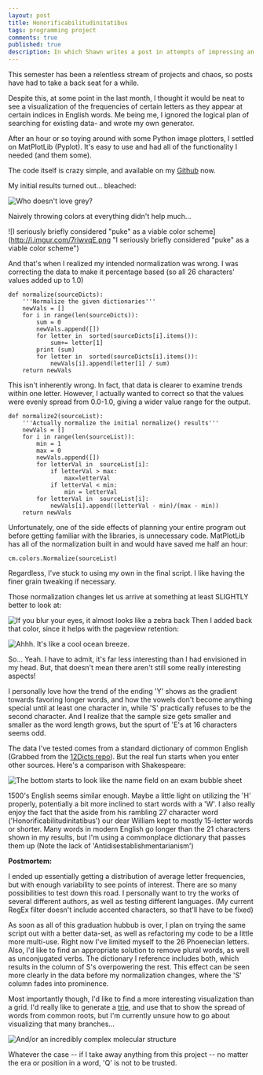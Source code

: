 ```yaml
---
layout: post
title: Honorificabilitudinitatibus
tags: programming project
comments: true
published: true
description: In which Shawn writes a post in attempts of impressing an employer
---
```


This semester has been a relentless stream of projects and chaos, so posts have had to take a back seat for a while.

Despite this, at some point in the last month, I thought it would be neat to see a visualization of the frequencies of certain letters as they appear at certain indices in English words. Me being me, I ignored the logical plan of searching for existing data- and wrote my own generator.

After an hour or so toying around with some Python image plotters, I settled on MatPlotLib (Pyplot). It's easy to use and had all of the functionality I needed (and them some).

The code itself is crazy simple, and available on my <a href="https://github.com/rssteffey/Letter-Frequencies" target="_blank">Github</a> now.

My initial results turned out... bleached:

![Who doesn't love grey?](http://i.imgur.com/bnwSwN9.png "Who doesn't love grey?")

Naively throwing colors at everything didn't help much...

![I seriously briefly considered "puke" as a viable color scheme](http://i.imgur.com/7riwvqE.png "I seriously briefly considered "puke" as a viable color scheme")

And that's when I realized my intended normalization was wrong.
I was correcting the data to make it percentage based (so all 26 characters' values added up to 1.0)

    def normalize(sourceDicts):
        '''Normalize the given dictionaries'''
        newVals = []
        for i in range(len(sourceDicts)):
            sum = 0
            newVals.append([])
            for letter in  sorted(sourceDicts[i].items()):
                sum+= letter[1]
            print (sum)
            for letter in  sorted(sourceDicts[i].items()):
                newVals[i].append(letter[1] / sum)
        return newVals

This isn't inherently wrong. In fact, that data is clearer to examine trends within one letter.
However, I actually wanted to correct so that the values were evenly spread from 0.0-1.0, giving a wider value range for the output.

    def normalize2(sourceList):
        '''Actually normalize the initial normalize() results'''
        newVals = []
        for i in range(len(sourceList)):
            min = 1
            max = 0
            newVals.append([])
            for letterVal in  sourceList[i]:
                if letterVal > max:
                    max=letterVal
                if letterVal < min:
                    min = letterVal
            for letterVal in  sourceList[i]:
                newVals[i].append((letterVal - min)/(max - min))
        return newVals

Unfortunately, one of the side effects of planning your entire program out before getting familiar with the libraries, is unnecessary code.
MatPlotLib has all of the normalization built in and would have saved me half an hour:

    cm.colors.Normalize(sourceList)

Regardless, I've stuck to using my own in the final script. I like having the finer grain tweaking if necessary.

Those normalization changes let us arrive at something at least SLIGHTLY better to look at:

![If you blur your eyes, it almost looks like a zebra back](http://i.imgur.com/lO4DkyF.png "If you blur your eyes, it almost looks like a zebra back")
Then I added back that color, since it helps with the pageview retention:

![Ahhh.  It's like a cool ocean breeze.](http://i.imgur.com/awsnfOm.png "Ahhh.  It's like a cool ocean breeze.")

So...
Yeah. I have to admit, it's far less interesting than I had envisioned in my head.
But, that doesn't mean there aren't still some really interesting aspects!

I personally love how the trend of the ending 'Y' shows as the gradient towards favoring longer words, and how the vowels don't become anything special until at least one character in, while 'S' practically refuses to be the second character.
And I realize that the sample size gets smaller and smaller as the word length grows, but the spurt of 'E's at 16 characters seems odd.

The data I've tested comes from a standard dictionary of common English (Grabbed from the <a href="http://wordlist.aspell.net/12dicts/" target="_blank">12Dicts repo</a>). But the real fun starts when you enter other sources. Here's a comparison with Shakespeare:

![The bottom starts to look like the name field on an exam bubble sheet](http://i.imgur.com/4S6vbCG.png "The bottom starts to look like the name field on an exam bubble sheet")

1500's English seems similar enough. Maybe a little light on utilizing the 'H' properly, potentially a bit more inclined to start words with a 'W'. I also really enjoy the fact that the aside from his rambling 27 character word ('Honorificabilitudinitatibus') our dear William kept to mostly 15-letter words or shorter.
Many words in modern English go longer than the 21 characters shown in my results, but I'm using a commonplace dictionary that passes them up (Note the lack of 'Antidisestablishmentarianism')

**Postmortem:**

I ended up essentially getting a distribution of average letter frequencies, but with enough variability to see points of interest. There are so many possibilities to test down this road. I personally want to try the works of several different authors, as well as testing different languages. (My current RegEx filter doesn't include accented characters, so that'll have to be fixed)

As soon as all of this graduation hubbub is over, I plan on trying the same script out with a better data-set, as well as refactoring my code to be a little more multi-use. Right now I've limited myself to the 26 Phoenecian letters. Also, I'd like to find an appropriate solution to remove plural words, as well as unconjugated verbs. The dictionary I reference includes both, which results in the column of S's overpowering the rest. This effect can be seen more clearly in the data before my normalization changes, where the 'S' column fades into prominence.

Most importantly though, I'd like to find a more interesting visualization than a grid. I'd really like to generate a <a href="http://en.wikipedia.org/wiki/Trie" target="_blank">trie</a>, and use that to show the spread of words from common roots, but I'm currently unsure how to go about visualizing that many branches...

![And/or an incredibly complex molecular structure](http://i.imgur.com/IyFZ4UM.png "And/or an incredibly complex molecular structure")

Whatever the case -- if I take away anything from this project -- no matter the era or position in a word, 'Q' is not to be trusted.
